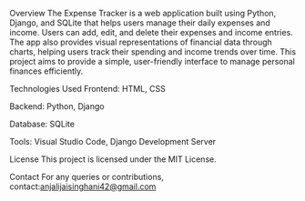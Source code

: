 Overview
The Expense Tracker is a web application built using Python, Django, and SQLite that helps users manage their daily expenses and income. Users can add, edit, and delete their expenses and income entries. The app also provides visual representations of financial data through charts, helping users track their spending and income trends over time. This project aims to provide a simple, user-friendly interface to manage personal finances efficiently.

Technologies Used
Frontend: HTML, CSS

Backend: Python, Django

Database: SQLite

Tools: Visual Studio Code, Django Development Server

License
This project is licensed under the MIT License.

Contact
For any queries or contributions, 
contact:anjalijaisinghani42@gmail.com


